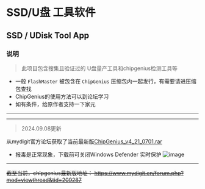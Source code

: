 # SSD/U盘 工具软件
## SSD / UDisk Tool App


### 说明
> 此项目包含搜集且验证过的 U盘量产工具和chipgenius检测工具等

- 一般 `FlashMaster` 被包含在 `ChipGenius` 压缩包内一起发行，有需要请进压缩包查找
- ChipGenius的使用方法可以到论坛学习
- 如有条件，给原作者支持一下家元
---
---
> 2024.09.08更新

从mydigit官方论坛获取了当前最新版[ChipGenius_v4_21_0701.rar](https://www.mydigit.cn/forum.php?mod=viewthread&tid=263544)
+ 报毒是正常现象，下载前可关闭Windows Defender 实时保护
![image](https://github.com/user-attachments/assets/1160e92c-3410-4d4e-9b8f-77b7e6d5ca7d)


---
~~截至当前，chIpgenius最新版地址：
https://www.mydigit.cn/forum.php?mod=viewthread&tid=209287~~
